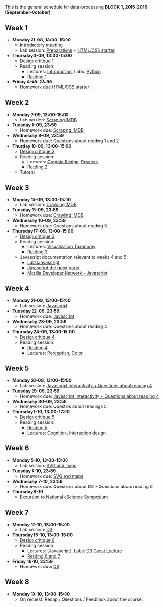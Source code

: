 This is the general schedule for data-processing **BLOCK 1, 2015-2016 (September-October)**

## Week 1

* **Monday 31-08, 13:00-15:00** 
   * Introductory meeting
   * Lab session: [Preparations](/homework/preparations) + [HTML/CSS starter](/homework/week-1-html-and-css)
* **Thursday 3-09, 13:00-15:00** 
   * [Design critique 1](/critiques/critique-1)  
   * Reading session:
      * Lectures: [Introduction](/lectures/introduction), Labs: [Python](/labs/python) 
      * [Reading 1](/readings/reading-1)
* **Friday 4-09. 23:59**
   * Homework due [HTML/CSS starter](/homework/html)
   
## Week 2

* **Monday 7-09, 13:00-15:00** 
   * Lab session: [Scraping IMDB](/homework/scraping)
* **Tuesday 8-09, 23:59** 
   * Homework due: [Scraping IMDB](/homework/scraping)
* **Wednesday 9-09, 23:59**
   * Homework due: Questions about reading 1 and 2
* **Thurday 10-09, 13:00-15:00**
   * [Design critique 2](/critiques/critique-2) 
   * Reading session: 
      * Lectures: [Graphic Design](/lectures/graphic-design), [Process](/lectures/process)
      * [Reading 2](/readings/reading-2)
   * Tutorial

## Week 3
* **Monday 14-09, 13:00-15:00**
   * Lab session: [Crawling IMDB](/homework/crawling)
* **Tuesday 15-09, 23:59**
   * Homework due: [Crawling IMDB](/homework/crawling)
* **Wednesday 16-09, 23:59**
   * Homework due: Questions about reading 3
* **Thursday 17-09, 13:00-15:00**
   * [Design critique 3](/critiques/critique-3) 
   * Reading session:
      * Lectures: [Visualization Taxonomy](/lectures/visual-taxonomy)
      * [Reading 3](/readings/reading-3)
   * Javascript documentation relevant to weeks 4 and 5:
      * [Labs/Javascript](/labs/javascript)
      * [Javascript the good parts](http://www.livestream.com/etsy/video?clipId=pla_1463e546-47ed-4a93-b59a-bd52b236e8b8)
      * [Mozilla Developer Network - Javascript](https://developer.mozilla.org/nl/docs/Web/JavaScript)

## Week 4
* **Monday 21-09, 13:00-15:00**
   * Lab session: [Javascript](/homework/javascript)
* **Tuesday 22-09, 23:59**
   * Homework due: [Javascript](/homework/javascript)
* **Wednesday 23-09, 23:59**
   * Homework due: Questions about reading 4
* **Thursday 24-09, 13:00-15:00**
   * [Design critique 4](/critiques/critique-4) 
   * Reading session:
      * [Reading 4](/readings/reading-4)
      * Lectures: [Perception](/lectures/perception), [Color](/lectures/color)

## Week 5
* **Monday 28-09, 13:00-15:00**
   * Lab session: [Javascript interactivity + Questions about reading 4](/homework/interactivity)
* **Tuesday 29-09, 23:59**
   * Homework due: [Javascript interactivity + Questions about reading 4](/homework/interactivity)
* **Wednesday 30-09, 23:59**
   * Homework due: Questios about readings 5
* **Thursday 1-10, 13:00-17:00**
   * [Design critique 5](/critiques/critique-5) 
   * Reading session:
      * [Reading 5](/readings/reading-5)
      * Lectures: [Cognition](/lectures/cognition), [Interaction design](/lectures/interaction)

## Week 6
* **Monday 5-10, 13:00-15:00**
   * Lab session: [SVG and maps](/homework/svg)
* **Tuesday 6-10, 23:59**
   * Homework due: [SVG and maps](/homework/svg)
* **Wednesday 7-10, 23:59**
   * Homework due: Questions about D3 + Questions about reading 6
* **Thursday 8-10**
   * Excursion to [National eScience Symposium](https://www.esciencecenter.nl/?/symposium/)
   

## Week 7
* **Monday 12-10, 13:00-15:00**
   * Lab session: [D3](/homework/d3)
* **Thursday 15-10, 13:00-15:00**
   * [Design critique 6](/critiques/critique-6) 
   * Reading session:
      * Lectures: [Javascript], Labs: [D3 Guest Lecture](/labs/d3-guest-lecture)
      * [Reading 6 and 7](/readings/reading-6)
* **Friday 16-10, 23:59**
   * Homework due: [D3](/homework/d3)

## Week 8
* **Monday 19-10, 13:00-15:00**
   * On request: Recap / Questions / Feedback about the course.

